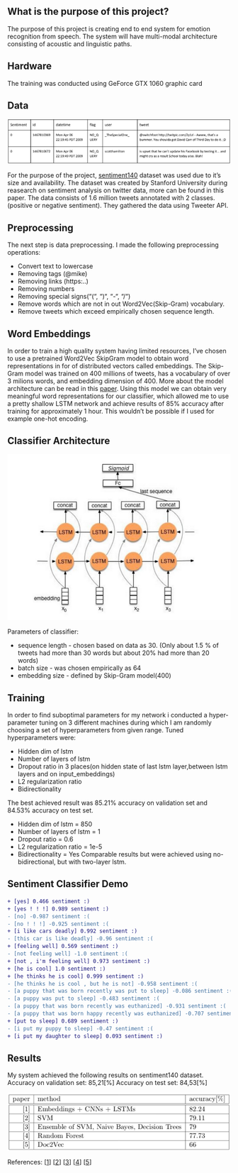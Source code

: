## What is the purpose of this project?
The purpose of this project is creating end to end system for emotion recognition from speech. The system will have multi-modal architecture consisting of acoustic and linguistic paths.

## Hardware
The training was conducted using GeForce GTX 1060 graphic card

## Data

<img src="https://github.com/PiotrSobczak/emotion-recognition-from-speech/blob/master/assets/data.png" width="600"></img>

For the purpose of the project, [sentiment140](http://help.sentiment140.com/for-students) dataset was used due to it’s size and availability.
The dataset was created by Stanford University during reasearch on sentiment analysis on
twitter data, more can be found in this paper. The data consists of 1.6 million tweets annotated
with 2 classes.(positive or negative sentiment). They gathered the data using Tweeter API.

## Preprocessing  
The next step is data preprocessing. I made the following preprocessing operations:
- Convert text to lowercase
- Removing tags (@mike)
- Removing links (https:..)
- Removing numbers
- Removing special signs(“(“, “)“, “-“, “/“)
- Remove words which are not in out Word2Vec(Skip-Gram) vocabulary.
- Remove tweets which exceed empirically chosen sequence length.

## Word Embeddings   
In order to train a high quality system having limited resources, I’ve chosen to use a pretrained Word2Vec SkipGram model to obtain word representations in for of distributed vectors called embeddings. The Skip-Gram model was trained on 400 millions of tweets, has a vocabulary of over 3 milions words, and embedding dimension of 400. More about the model architecture can be read in this [paper](https://mail.google.com/mail/u/0/#search/drasza/QgrcJHsNnjWZGsJFSqZKklBHfqsJdSmMLnv?projector=1&messagePartId=0.1). Using this model we can obtain very meaningful word representations for our classifier, which allowed me to use a pretty shallow LSTM network and achieve results of 85% accuracy after training for approximately 1 hour. This wouldn’t be possible if I used for example one-hot encoding.

## Classifier Architecture  
<img src="https://github.com/PiotrSobczak/emotion-recognition-from-speech/blob/master/assets/architecture.png" width="600"></img>

Parameters of classifier:
- sequence length - chosen based on data as 30. (Only about 1.5 % of tweets had more
than 30 words but about 20% had more than 20 words)
- batch size - was chosen empirically as 64
- embedding size - defined by Skip-Gram model(400)

## Training
In order to find suboptimal parameters for my network i conducted a hyper-parameter tuning
on 3 different machines during which I am randomly choosing a set of hyperparameters from
given range.
Tuned hyperparameters were:
- Hidden dim of lstm
- Number of layers of lstm
- Dropout ratio in 3 places(on hidden state of last lstm layer,between lstm layers and on
input_embeddings)
- L2 regularization ratio
- Bidirectionality

The best achieved result was 85.21% accuracy on validation set and 84.53% accuracy on test
set.
- Hidden dim of lstm = 850
- Number of layers of lstm = 1
- Dropout ratio = 0.6
- L2 regularization ratio = 1e-5
- Bidirectionality = Yes
Comparable results but were achieved using no-bidirectional, but with two-layer lstm.

## Sentiment Classifier Demo   
```diff
+ [yes] 0.466 sentiment :)  
+ [yes ! ! !] 0.989 sentiment :)  
- [no] -0.987 sentiment :(  
- [no ! ! !] -0.925 sentiment :(  
+ [i like cars deadly] 0.992 sentiment :)  
- [this car is like deadly] -0.96 sentiment :(  
+ [feeling well] 0.569 sentiment :)  
- [not feeling well] -1.0 sentiment :(  
+ [not , i'm feeling well] 0.973 sentiment :)  
+ [he is cool] 1.0 sentiment :)  
+ [he thinks he is cool] 0.999 sentiment :)  
- [he thinks he is cool , but he is not] -0.958 sentiment :(  
- [a puppy that was born recently was put to sleep] -0.086 sentiment :(  
- [a puppy was put to sleep] -0.483 sentiment :(  
- [a puppy that was born recently was euthanized] -0.931 sentiment :(  
- [a puppy that was born happy recently was euthanized] -0.707 sentiment :(  
+ [put to sleep] 0.689 sentiment :)  
- [i put my puppy to sleep] -0.47 sentiment :(  
+ [i put my daughter to sleep] 0.093 sentiment :)  
```

## Results
My system achieved the following results on sentiment140 dataset.
Accuracy on validation set: 85,21[%]
Accuracy on test set: 84,53[%]


<img src="https://github.com/PiotrSobczak/emotion-recognition-from-speech/blob/master/assets/results.png" width="600"></img>

References:
[[1](https://aaai.org/ocs/index.php/FLAIRS/FLAIRS17/paper/download/15430/14952)]
[[2](https://books.google.pl/books?id=WQRrDwAAQBAJ&pg=PA234&lpg=PA234&dq=sentiment140+f1+score&source=bl&ots=kFYaA7Qz3r&sig=ACfU3U3CEAKCviWY72GNDrEq6ixffYTzmQ&hl=pl&sa=X&ved=2ahUKEwj_0bvcxofgAhWQKCwKHXFMCGkQ6AEwAHoECAkQAQ#v=onepage&q=sentiment140%20%20f1%20score&f=false)]
[[3](https://cora.ucc.ie/bitstream/handle/10468/3972/2619.pdf?sequence=1)]
[[4](https://www.sciencedirect.com/science/article/pii/S0957417417300751)]
[[5](https://arxiv.org/pdf/1806.02863.pdf)]
